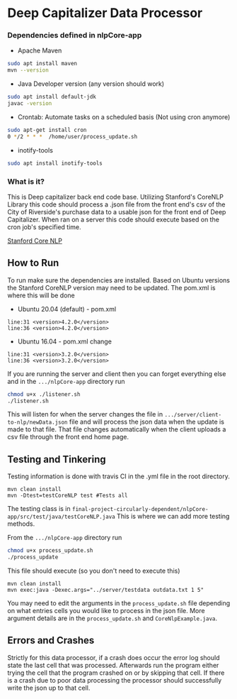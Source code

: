 # Deep Capitalizer Data Processor
### Dependencies defined in nlpCore-app
* Apache Maven
```bash
sudo apt install maven
mvn --version
```
* Java Developer version (any version should work)
```bash
sudo apt install default-jdk
javac -version
```
* Crontab: Automate tasks on a scheduled basis (Not using cron anymore)
```bash
sudo apt-get install cron
0 */2 * * *  /home/user/process_update.sh
```

* inotify-tools
```bash
sudo apt install inotify-tools
```


### What is it?
This is Deep capitalizer back end code base. Utilizing Stanford's CoreNLP Library this code should process a .json file from the front end's csv of the City of Riverside's purchase data to a usable json for the front end of Deep Capitalizer. When ran on a server this code should execute based on the cron job's specified time.

[Stanford Core NLP](https://stanfordnlp.github.io/CoreNLP/)

## How to Run
To run make sure the dependencies are installed. Based on Ubuntu versions the Stanford CoreNLP version may need to be updated. The pom.xml is where this will be done
* Ubuntu 20.04 (default) - pom.xml 
```
line:31 <version>4.2.0</version>
line:36 <version>4.2.0</version>
```
* Ubuntu 16.04 - pom.xml change 
```
line:31 <version>3.2.0</version>
line:36 <version>3.2.0</version>
```

If you are running the server and client then you can forget everything else and in the ```.../nlpCore-app``` directory run
```bash
chmod u+x ./listener.sh
./listener.sh
```
This will listen for when the server changes the file in ```.../server/client-to-nlp/newData.json``` file and will process the json data when the update is made to that file. That file changes automatically when the client uploads a csv file through the front end home page.

## Testing and Tinkering

Testing information is done with travis CI in the .yml file in the root directory.
```
mvn clean install
mvn -Dtest=testCoreNLP test #Tests all
```
The testing class is in ```final-project-circularly-dependent/nlpCore-app/src/test/java/testCoreNLP.java``` This is where we can add more testing methods.

From the ```.../nlpCore-app``` directory run
```bash
chmod u+x process_update.sh
./process_update
```
This file should execute (so you don't need to execute this)
```
mvn clean install
mvn exec:java -Dexec.args="../server/testdata outdata.txt 1 5"
```

You may need to edit the arguments in the ```process_update.sh``` file depending on what entries cells you would like to process in the json file. More argument details are in the ```process_update.sh``` and ```CoreNlpExample.java```.

## Errors and Crashes
Strictly for this data processor, if a crash does occur the error log should state the last cell that was processed. Afterwards run the program either trying the cell that the program crashed on or by skipping that cell. If there is a crash due to poor data processing the processor should successfully write the json up to that cell.
